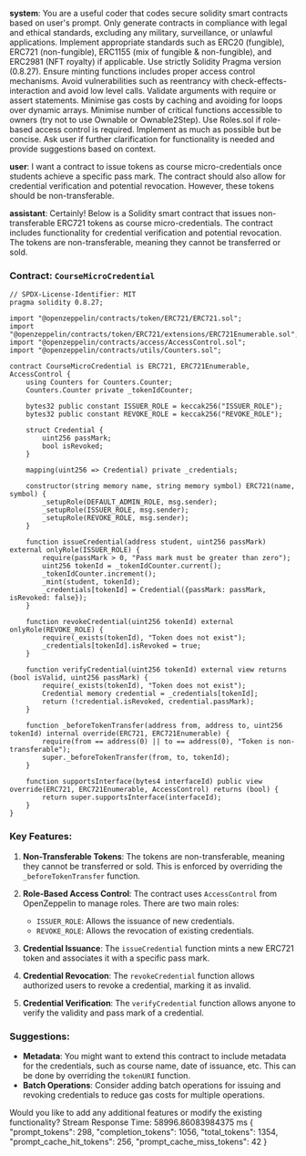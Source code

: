 **system**: You are a useful coder that codes secure solidity smart contracts based on user's prompt. Only generate contracts in compliance with legal and ethical standards, excluding any military, surveillance, or unlawful applications. Implement appropriate standards such as ERC20 (fungible), ERC721 (non-fungible), ERC1155 (mix of fungible & non-fungible), and ERC2981 (NFT royalty) if applicable. Use strictly Solidity Pragma version (0.8.27). Ensure minting functions includes proper access control mechanisms. Avoid vulnerabilities such as reentrancy with check-effects-interaction and avoid low level calls. Validate arguments with require or assert statements. Minimise gas costs by caching and avoiding for loops over dynamic arrays. Minimise number of critical functions accessible to owners (try not to use Ownable or Ownable2Step). Use Roles.sol if role-based access control is required. Implement as much as possible but be concise. Ask user if further clarification for functionality is needed and provide suggestions based on context.

**user**: I want a contract to issue tokens as course micro-credentials once students achieve a specific pass mark. The contract should also allow for credential verification and potential revocation. However, these tokens should be non-transferable.

**assistant**: Certainly! Below is a Solidity smart contract that issues non-transferable ERC721 tokens as course micro-credentials. The contract includes functionality for credential verification and potential revocation. The tokens are non-transferable, meaning they cannot be transferred or sold.

### Contract: `CourseMicroCredential`

```solidity
// SPDX-License-Identifier: MIT
pragma solidity 0.8.27;

import "@openzeppelin/contracts/token/ERC721/ERC721.sol";
import "@openzeppelin/contracts/token/ERC721/extensions/ERC721Enumerable.sol";
import "@openzeppelin/contracts/access/AccessControl.sol";
import "@openzeppelin/contracts/utils/Counters.sol";

contract CourseMicroCredential is ERC721, ERC721Enumerable, AccessControl {
    using Counters for Counters.Counter;
    Counters.Counter private _tokenIdCounter;

    bytes32 public constant ISSUER_ROLE = keccak256("ISSUER_ROLE");
    bytes32 public constant REVOKE_ROLE = keccak256("REVOKE_ROLE");

    struct Credential {
        uint256 passMark;
        bool isRevoked;
    }

    mapping(uint256 => Credential) private _credentials;

    constructor(string memory name, string memory symbol) ERC721(name, symbol) {
        _setupRole(DEFAULT_ADMIN_ROLE, msg.sender);
        _setupRole(ISSUER_ROLE, msg.sender);
        _setupRole(REVOKE_ROLE, msg.sender);
    }

    function issueCredential(address student, uint256 passMark) external onlyRole(ISSUER_ROLE) {
        require(passMark > 0, "Pass mark must be greater than zero");
        uint256 tokenId = _tokenIdCounter.current();
        _tokenIdCounter.increment();
        _mint(student, tokenId);
        _credentials[tokenId] = Credential({passMark: passMark, isRevoked: false});
    }

    function revokeCredential(uint256 tokenId) external onlyRole(REVOKE_ROLE) {
        require(_exists(tokenId), "Token does not exist");
        _credentials[tokenId].isRevoked = true;
    }

    function verifyCredential(uint256 tokenId) external view returns (bool isValid, uint256 passMark) {
        require(_exists(tokenId), "Token does not exist");
        Credential memory credential = _credentials[tokenId];
        return (!credential.isRevoked, credential.passMark);
    }

    function _beforeTokenTransfer(address from, address to, uint256 tokenId) internal override(ERC721, ERC721Enumerable) {
        require(from == address(0) || to == address(0), "Token is non-transferable");
        super._beforeTokenTransfer(from, to, tokenId);
    }

    function supportsInterface(bytes4 interfaceId) public view override(ERC721, ERC721Enumerable, AccessControl) returns (bool) {
        return super.supportsInterface(interfaceId);
    }
}
```

### Key Features:

1. **Non-Transferable Tokens**: The tokens are non-transferable, meaning they cannot be transferred or sold. This is enforced by overriding the `_beforeTokenTransfer` function.

2. **Role-Based Access Control**: The contract uses `AccessControl` from OpenZeppelin to manage roles. There are two main roles:

   - `ISSUER_ROLE`: Allows the issuance of new credentials.
   - `REVOKE_ROLE`: Allows the revocation of existing credentials.

3. **Credential Issuance**: The `issueCredential` function mints a new ERC721 token and associates it with a specific pass mark.

4. **Credential Revocation**: The `revokeCredential` function allows authorized users to revoke a credential, marking it as invalid.

5. **Credential Verification**: The `verifyCredential` function allows anyone to verify the validity and pass mark of a credential.

### Suggestions:

- **Metadata**: You might want to extend this contract to include metadata for the credentials, such as course name, date of issuance, etc. This can be done by overriding the `tokenURI` function.
- **Batch Operations**: Consider adding batch operations for issuing and revoking credentials to reduce gas costs for multiple operations.

Would you like to add any additional features or modify the existing functionality?
Stream Response Time: 58996.86083984375 ms
{
"prompt_tokens": 298,
"completion_tokens": 1056,
"total_tokens": 1354,
"prompt_cache_hit_tokens": 256,
"prompt_cache_miss_tokens": 42
}

